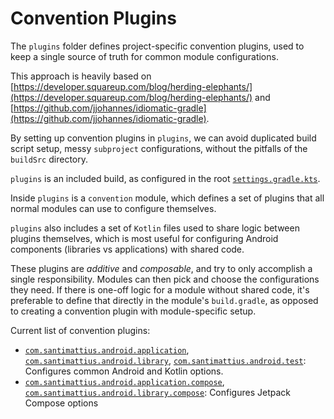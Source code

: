 # Convention Plugins

The `plugins` folder defines project-specific convention plugins, used to keep a single
source of truth for common module configurations.

This approach is heavily based on
[https://developer.squareup.com/blog/herding-elephants/](https://developer.squareup.com/blog/herding-elephants/)
and
[https://github.com/jjohannes/idiomatic-gradle](https://github.com/jjohannes/idiomatic-gradle).

By setting up convention plugins in `plugins`, we can avoid duplicated build script setup,
messy `subproject` configurations, without the pitfalls of the `buildSrc` directory.

`plugins` is an included build, as configured in the root
[`settings.gradle.kts`](../settings.gradle.kts).

Inside `plugins` is a `convention` module, which defines a set of plugins that all normal
modules can use to configure themselves.

`plugins` also includes a set of `Kotlin` files used to share logic between plugins themselves,
which is most useful for configuring Android components (libraries vs applications) with shared
code.

These plugins are *additive* and *composable*, and try to only accomplish a single responsibility.
Modules can then pick and choose the configurations they need.
If there is one-off logic for a module without shared code, it's preferable to define that directly
in the module's `build.gradle`, as opposed to creating a convention plugin with module-specific
setup.

Current list of convention plugins:

- [`com.santimattius.android.application`](convention/src/main/kotlin/AndroidApplicationConventionPlugin.kt),
  [`com.santimattius.android.library`](convention/src/main/kotlin/AndroidLibraryConventionPlugin.kt),
  [`com.santimattius.android.test`](convention/src/main/kotlin/AndroidTestConventionPlugin.kt):
  Configures common Android and Kotlin options.
- [`com.santimattius.android.application.compose`](convention/src/main/kotlin/AndroidApplicationComposeConventionPlugin.kt),
  [`com.santimattius.android.library.compose`](convention/src/main/kotlin/AndroidLibraryComposeConventionPlugin.kt):
  Configures Jetpack Compose options
